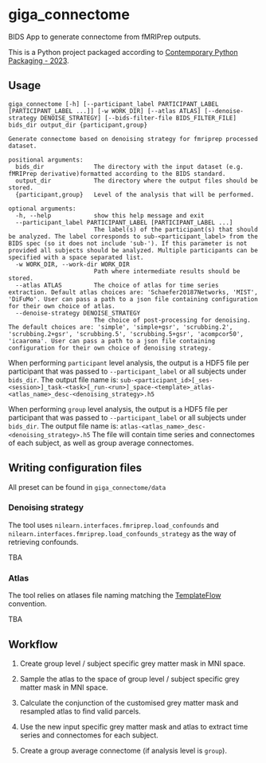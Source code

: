 # giga_connectome

BIDS App to generate connectome from fMRIPrep outputs.

This is a Python project packaged according to [Contemporary Python Packaging - 2023][].

[Contemporary Python Packaging - 2023]: https://effigies.gitlab.io/posts/python-packaging-2023/

## Usage

```
giga_connectome [-h] [--participant_label PARTICIPANT_LABEL [PARTICIPANT_LABEL ...]] [-w WORK_DIR] [--atlas ATLAS] [--denoise-strategy DENOISE_STRATEGY] [--bids-filter-file BIDS_FILTER_FILE] bids_dir output_dir {participant,group}

Generate connectome based on denoising strategy for fmriprep processed dataset.

positional arguments:
  bids_dir              The directory with the input dataset (e.g. fMRIPrep derivative)formatted according to the BIDS standard.
  output_dir            The directory where the output files should be stored.
  {participant,group}   Level of the analysis that will be performed.

optional arguments:
  -h, --help            show this help message and exit
  --participant_label PARTICIPANT_LABEL [PARTICIPANT_LABEL ...]
                        The label(s) of the participant(s) that should be analyzed. The label corresponds to sub-<participant_label> from the BIDS spec (so it does not include 'sub-'). If this parameter is not provided all subjects should be analyzed. Multiple participants can be specified with a space separated list.
  -w WORK_DIR, --work-dir WORK_DIR
                        Path where intermediate results should be stored.
  --atlas ATLAS         The choice of atlas for time series extraction. Default atlas choices are: 'Schaefer20187Networks, 'MIST', 'DiFuMo'. User can pass a path to a json file containing configuration for their own choice of atlas.
  --denoise-strategy DENOISE_STRATEGY
                        The choice of post-processing for denoising. The default choices are: 'simple', 'simple+gsr', 'scrubbing.2', 'scrubbing.2+gsr', 'scrubbing.5', 'scrubbing.5+gsr', 'acompcor50', 'icaaroma'. User can pass a path to a json file containing configuration for their own choice of denoising strategy.

```

When performing `participant` level analysis, the output is a HDF5 file per participant that was passed to `--participant_label` or all subjects under `bids_dir`.
The output file name is: `sub-<participant_id>[_ses-<session>]_task-<task>[_run-<run>]_space-<template>_atlas-<atlas_name>_desc-<denoising_strategy>.h5`

When performing `group` level analysis, the output is a HDF5 file per participant that was passed to `--participant_label` or all subjects under `bids_dir`.
The output file name is: `atlas-<atlas_name>_desc-<denoising_strategy>.h5`
The file will contain time series and connectomes of each subject, as well as group average connectomes.

## Writing configuration files

All preset can be found in `giga_connectome/data`

### Denoising strategy

The tool uses `nilearn.interfaces.fmriprep.load_confounds` and `nilearn.interfaces.fmriprep.load_confounds_strategy` as the way of retrieving confounds.

TBA

### Atlas

The tool relies on atlases file naming matching the [TemplateFlow](https://www.templateflow.org/python-client/0.7.1/naming.html) convention.

TBA

## Workflow

1. Create group level / subject specific grey matter mask in MNI space.

2. Sample the atlas to the space of group level  / subject specific grey matter mask in MNI space.

3. Calculate the conjunction of the customised grey matter mask and resampled atlas to find valid parcels.

4. Use the new input specific grey matter mask and atlas to extract time series and connectomes for each subject.

5. Create a group average connectome (if analysis level is `group`).
